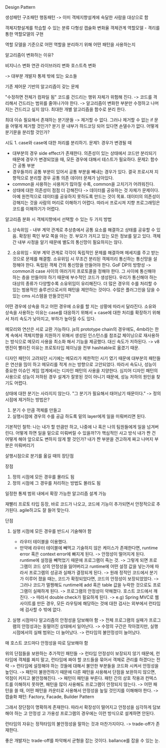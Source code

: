 Design Pattern

생성패턴
구조패턴
행동패턴
-> 이미 객체지향설계에 숙달한 사람을 대상으로 함

객체지향설계를 학습할 수 있는 분류
다형성 
캡슐화
변화율
객체관계
역할모델 - 격리를 통한 역할모델의 구현

역할 모델을 기준으로 어떤 역할을 분리하기 위해 어떤 패턴을 사용하는지

알고리즘이 변화하는 이유?

비지니스 변화
연관 라이브러리 변화
호스트측 변화

-> 대부분 개발자 통제 밖에 있는 요소들

기존 제어문 기반의 알고리즘이 갖는 문제

"수정하면 전체가 컴파일 됨"
코드를 건드리는 행위 자체가 위험해 진다.
-> 코드를 격리해서 건드리는 범위를 줄여나가야 한다.
-> 알고리즘이 변화한 부분만 수정하고 나머지는 건드리고 싶지 않다.
최대한 개별 알고리즘을 함수로 분리 한다.

최대 이슈
필요해서 존재하는 분기문들 -> 제거할 수 없다.
그러나 제거할 수 없는 if 문을 어떻게 제거할 것인가?
분기 문 내부가 하드코딩 되어 있다면 손댈수가 없다.
어떻게 분기문을 분리할 것인가?

시도 1. case와 case에 대한 처리를 분리하기.
문제1: 경우가 변경될 때
- 대부분의 경우 side effect가 존재한다. 의존성이 있는 상태에서 코드만 분리되기 때문에 경우가 변경되었을 때, 모든 경우에 대해서 테스트가 필요하다.
문제2: 함수간 공통 부분
- 경우들끼리 공통 부분이 있어서 공통 부분을 빼내는 경우가 있다. 결국 프로시져 지향적으로 분리할 경우 공통 의존 데이터 문제가 남아있다.
- common을 사용하는 사용처가 많아질 수록, common을 고치기가 어려워진다.
- 상태에 대한 의존성이 점점 더 강해진다 -> 데이터를 공유하는 것 자체가 문제이다.
아예 원천적으로 데이터를 공유하지 못하도록 만드는 것이 목표. 데이터의 의존성이 강해지는 것을 사람의 머리로 이해하기 어렵다.
따라서 프로시져 지향 프로그래밍은 코드를 이해하기가 어렵다.

알고리즘 분화 시 객체지향에서 선택할 수 있는 두 가지 방법
1. 상속위임 - 내부 계약 관계로 추상층에서 공통 요소를 해결하고 상태를 공유할 수 있음.
확장된 쪽인 부모 쪽을 아는 것. 부모가 가지고 있는 모든 정보를 알고 있다.
객체 간 내부 사정을 알기 때문에 별도의 통신망이 필요하지는 않다.

2. 소유위임 - 외부 계약 관계로 각각이 독립적인 문제를 해결하며 메세지를 주고 받는 것으로 문제를 해결함.
소유위임 시 무조건 분리된 객체끼리 통신하는 통신망을 설정해야 한다. 독립된 객체 간의 통신망을 만들어야 한다.
GoF DP의 방향성 -> common과 case 사이의 여러가지 프로토콜을 정해야 한다.
그 사이에 통신해야 하는 층을 만들어야 하기 때문에 부수적인 코드가 생성된다.
우리가 통신해야 하는 대상의 종류가 다양할수록 소유위임이 유리해진다. 
더 많은 경우의 수를 처리할 수 있는 범용적인 솔루션으로서의 패턴을 제안하는 것이다. 
수많은 플러그인을 담을 수 있는 cms 시스템을 만들것인지?

어떤 경우에 상속을 하고 어떤 경우에 소유를 할 지는 상황에 따라서 달라진다.
소유와 상속을 사용하는 이유는 case를 대응하기 위해서 + case에 대한 처리를 확장하기 위해서
처리 속도가 낮아지고, 부하가 높아질 수도 있다.

메모리와 연산은 서로 교환 가능하다.
js의 prototype chain의 경우에도, 4mb라는 한계 속에서 객체지향을 지원하기 위해서
생성된 인스턴스를 참조값 체이닝으로 재사용하는 방식으로 메모리 사용을 최소화 해서 기능을 제공했다.
대신 속도가 저하된다. -> v8 엔진이 빨라진 이유는 프로토타입 체이닝을 전부 hashtable로 옮겼기 때문.

디자인 패턴이 고려되던 시기에는 메모리가 제한적인 시기 였기 때문에
대부분의 패턴들은 연산을 믾이 하고 메모리를 적게 쓰는 방향으로 고안되었다.
따라서 속도나, 성능이 중요한 이슈인 게임 업계에서는 디자인 패턴의 사용을 지양한다.
심지어 디자인 패턴의 사용으로 성능이 저하된 경우 설계가 잘못된 것이 아니기 때문에, 성능 저하의 원인을 찾기도 어렵다.

상태에 대한 분기는 사라지지 않는다.
"그 분기가 필요해서 태어났기 때문이다."
-> 정의 시점에 제거하는 방법은?

1. 분기 수 만큼 객체를 만들고
2. 실행시점에 경우의 수를 공급
하도록 밑의 layer에게 일을 미뤄버리면 된다.

기본적인 철학: 나는 내가 할 만큼만 하고, 나중에 나 혹은 나의 팀원들에게 일을 넘겨버린다.
어떻게 하면 일을 밑으로 미뤄버릴 수 있을까?가 핵심적인 사고 방식
내가 짠 건 어떻게 해야 앞으로도 변하지 않게 짤 것인가?
내가 짠 부분을 견고하게 짜고 나머지 부분은 미뤄버리기

살행시점으로 분기를 옮길 때의 장단점

장점

1. 정의 시점에 모든 경우를 몰라도 됨
2. 정의 시점에 그 경우를 처리하는 방법도 몰라도 됨

일정한 통제 범위 내에서 확장 가능한 알고리즘 설계 가능

재빨리 프로토 타입 등장, 바로 코드가 나오고, 코드에 기능이 추가되면서 안정적으로 추가된다.
agile하고도 잘 들어 맞는다.

단점

1. 실행 시점에 모든 경우를 반드시 기술해야 함       
    - 라우터 테이블을 이용했다.
    - 만약에 라우터 테이블에 빼먹고 기술하지 않은 케이스가 존재한다면, runtime error 혹은 context error에 빠지게 된다.
        -> 안정성이 떨어지게 된다. runtime에 설정을 빼먹었기 때문에 프로그램이 죽는 것. 
        -> 그렇게 되면 프로그램이 코드 상의 안정성을 잃어버리고 runtime에 어떤 설정 값을 넣는가에 따라서 프로그램의 성공과 실패가 결정되게 된다.
        -> 원래 정적인 코드에서 분기가 이루어 졌을 때는, 코드가 확정되었다면, 코드의 안정성이 보장되었었다.
        -> 그러나 코드가 멀쩡해도 runtime에 add 혹은 table 값을 누락한 것으로도 프로그램이 실패하게 된다.
        -> 프로그램의 안정성이 약해졌다. 호스트 코드에서 깨진다.
        -> 따라서 double check가 필요하게 된다. 
        -> e.g) Spring MVC로 웹사이트를 만든 경우, 모든 라우팅에 해당하는 것에 대한 검사는 외부에서 런타임에 검사할 수 밖에 없다.
    
2. 실행 시점마다 알고리즘의 안정성을 담보해야 함
    -> 전체 프로그램의 실패가 프로그램의 안정성과는 동떨어진 상태에서 일어난다.
    -> 수정의 구간은 작아졌지만, 실행 시점에서의 실패 범위는 더 늘어났다. 
    -> 런타임의 불안정성이 늘어났다.


매 호스트 코드마다 안정성을 따로 담보해야 함

위의 단점들을 보완하는 추가적인 패턴들 
-> 런타임 안정성이 보장되지 않기 때문에, 런타임에 객체를 짜지 말고, 런타임에 짜야 할 코드들을 묶어서 객체로 관리를 하겠다는 전략 
-> 런타임에 설정해야 하는 것들에 대해서 불안한 부분들을 코드화 시켜서 안정성을 높인다.
-> 패턴이 불완전하기 때문에 다른 패턴을 사용해서 단점을 보완하지 않으면, 약점이 커지고 불안정해진다.
-> 패턴이 패턴을 부른다. 패턴 간의 상호 작용과 컨텍스트를 이해하지 못하면, 패턴을 많이 사용해도 프로그램이 안정되지 않는다.
-> 어떤 패턴을 쓸 때, 어떤 패턴을 카운터로 사용해서 안정성을 높일 것인지를 이해해야 한다.
-> 캡술화 패턴: Factory, Facade, Builder Pattern

그래서 장단점이 명확하게 존재한다.
따라서 확장성이 떨어지고 안정성을 심각하게 담보해야 하는 고 안정성 고 가용성 프로그램의 경우에는 
이런 방식으로 설계하면 안된다.

런타임의 자유는 정적타임의 불안정성을 말하는 것과 마찬가지이다. -> trade-off가 존재한다.

좋은 개발자는 trade-off를 파악해서 균형을 잡는 것이다. ballance를 잡을 수 있는 눈.